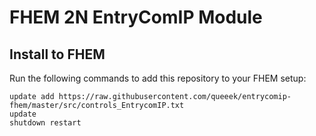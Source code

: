 # FHEM 2N EntryComIP Module

## Install to FHEM
Run the following commands to add this repository to your FHEM setup:
```
update add https://raw.githubusercontent.com/queeek/entrycomip-fhem/master/src/controls_EntrycomIP.txt
update
shutdown restart
```
